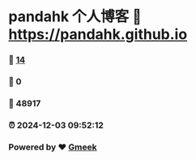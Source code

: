 # pandahk 个人博客 :link: https://pandahk.github.io 
### :page_facing_up: [14](https://pandahk.github.io/tag.html) 
### :speech_balloon: 0 
### :hibiscus: 48917 
### :alarm_clock: 2024-12-03 09:52:12 
### Powered by :heart: [Gmeek](https://github.com/Meekdai/Gmeek)
